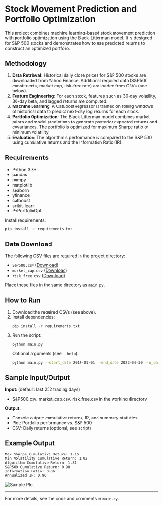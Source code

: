 # Stock Movement Prediction and Portfolio Optimization

This project combines machine learning-based stock movement prediction with portfolio optimization using the Black-Litterman model. It is designed for S&P 500 stocks and demonstrates how to use predicted returns to construct an optimized portfolio.

## Methodology

1. **Data Retrieval**: Historical daily close prices for S&P 500 stocks are downloaded from Yahoo Finance. Additional required data (S&P500 constituents, market cap, risk-free rate) are loaded from CSVs (see below).
2. **Feature Engineering**: For each stock, features such as 30-day volatility, 30-day beta, and lagged returns are computed.
3. **Machine Learning**: A CatBoostRegressor is trained on rolling windows of historical data to predict next-day log returns for each stock.
4. **Portfolio Optimization**: The Black-Litterman model combines market priors and model predictions to generate posterior expected returns and covariances. The portfolio is optimized for maximum Sharpe ratio or minimum volatility.
5. **Evaluation**: The algorithm's performance is compared to the S&P 500 using cumulative returns and the Information Ratio (IR).

## Requirements

- Python 3.8+
- pandas
- numpy
- matplotlib
- seaborn
- yfinance
- catboost
- scikit-learn
- PyPortfolioOpt

Install requirements:
```bash
pip install -r requirements.txt
```

## Data Download

The following CSV files are required in the project directory:
- `S&P500.csv` ([Download](https://drive.google.com/uc?export=download&id=1qLoKEZHEjqvjgBB1CFX62oh7IGJptAk7))
- `market_cap.csv` ([Download](https://drive.google.com/uc?export=download&id=1YZmaQNzgpkj-DHbyFUhzzSDXKajabViF))
- `risk_free.csv` ([Download](https://drive.google.com/uc?export=download&id=1KRYPKo4ZEZdbq0RCmIutu6n93FYAjQDN))

Place these files in the same directory as `main.py`.

## How to Run

1. Download the required CSVs (see above).
2. Install dependencies:
   ```bash
   pip install -r requirements.txt
   ```
3. Run the script:
   ```bash
   python main.py
   ```
   Optional arguments (see `--help`):
   ```bash
   python main.py --start_date 2019-01-01 --end_date 2022-04-30 --n_days 252
   ```

## Sample Input/Output

**Input:** (default: last 252 trading days)
- S&P500.csv, market_cap.csv, risk_free.csv in the working directory

**Output:**
- Console output: cumulative returns, IR, and summary statistics
- Plot: Portfolio performance vs. S&P 500
- CSV: Daily returns (optional, see script)

## Example Output
```
Max Sharpe Cumulative Return: 1.15
Min Volatility Cumulative Return: 1.02
Algorithm Cumulative Return: 1.31
S&P500 Cumulative Return: 0.98
Information Ratio: 0.06
Annualized IR: 0.96
```

![Sample Plot](sample_plot.png)

---

For more details, see the code and comments in `main.py`.




